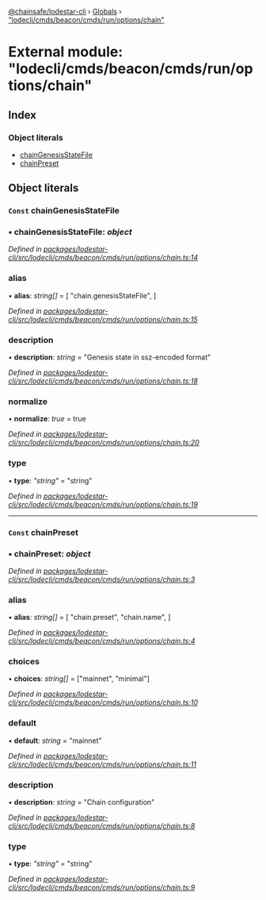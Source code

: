 [@chainsafe/lodestar-cli](../README.md) › [Globals](../globals.md) › ["lodecli/cmds/beacon/cmds/run/options/chain"](_lodecli_cmds_beacon_cmds_run_options_chain_.md)

# External module: "lodecli/cmds/beacon/cmds/run/options/chain"

## Index

### Object literals

* [chainGenesisStateFile](_lodecli_cmds_beacon_cmds_run_options_chain_.md#const-chaingenesisstatefile)
* [chainPreset](_lodecli_cmds_beacon_cmds_run_options_chain_.md#const-chainpreset)

## Object literals

### `Const` chainGenesisStateFile

### ▪ **chainGenesisStateFile**: *object*

*Defined in [packages/lodestar-cli/src/lodecli/cmds/beacon/cmds/run/options/chain.ts:14](https://github.com/ChainSafe/lodestar/blob/e2d6cf79d/packages/lodestar-cli/src/lodecli/cmds/beacon/cmds/run/options/chain.ts#L14)*

###  alias

• **alias**: *string[]* = [
    "chain.genesisStateFile",
  ]

*Defined in [packages/lodestar-cli/src/lodecli/cmds/beacon/cmds/run/options/chain.ts:15](https://github.com/ChainSafe/lodestar/blob/e2d6cf79d/packages/lodestar-cli/src/lodecli/cmds/beacon/cmds/run/options/chain.ts#L15)*

###  description

• **description**: *string* = "Genesis state in ssz-encoded format"

*Defined in [packages/lodestar-cli/src/lodecli/cmds/beacon/cmds/run/options/chain.ts:18](https://github.com/ChainSafe/lodestar/blob/e2d6cf79d/packages/lodestar-cli/src/lodecli/cmds/beacon/cmds/run/options/chain.ts#L18)*

###  normalize

• **normalize**: *true* = true

*Defined in [packages/lodestar-cli/src/lodecli/cmds/beacon/cmds/run/options/chain.ts:20](https://github.com/ChainSafe/lodestar/blob/e2d6cf79d/packages/lodestar-cli/src/lodecli/cmds/beacon/cmds/run/options/chain.ts#L20)*

###  type

• **type**: *"string"* = "string"

*Defined in [packages/lodestar-cli/src/lodecli/cmds/beacon/cmds/run/options/chain.ts:19](https://github.com/ChainSafe/lodestar/blob/e2d6cf79d/packages/lodestar-cli/src/lodecli/cmds/beacon/cmds/run/options/chain.ts#L19)*

___

### `Const` chainPreset

### ▪ **chainPreset**: *object*

*Defined in [packages/lodestar-cli/src/lodecli/cmds/beacon/cmds/run/options/chain.ts:3](https://github.com/ChainSafe/lodestar/blob/e2d6cf79d/packages/lodestar-cli/src/lodecli/cmds/beacon/cmds/run/options/chain.ts#L3)*

###  alias

• **alias**: *string[]* = [
    "chain.preset",
    "chain.name",
  ]

*Defined in [packages/lodestar-cli/src/lodecli/cmds/beacon/cmds/run/options/chain.ts:4](https://github.com/ChainSafe/lodestar/blob/e2d6cf79d/packages/lodestar-cli/src/lodecli/cmds/beacon/cmds/run/options/chain.ts#L4)*

###  choices

• **choices**: *string[]* = ["mainnet", "minimal"]

*Defined in [packages/lodestar-cli/src/lodecli/cmds/beacon/cmds/run/options/chain.ts:10](https://github.com/ChainSafe/lodestar/blob/e2d6cf79d/packages/lodestar-cli/src/lodecli/cmds/beacon/cmds/run/options/chain.ts#L10)*

###  default

• **default**: *string* = "mainnet"

*Defined in [packages/lodestar-cli/src/lodecli/cmds/beacon/cmds/run/options/chain.ts:11](https://github.com/ChainSafe/lodestar/blob/e2d6cf79d/packages/lodestar-cli/src/lodecli/cmds/beacon/cmds/run/options/chain.ts#L11)*

###  description

• **description**: *string* = "Chain configuration"

*Defined in [packages/lodestar-cli/src/lodecli/cmds/beacon/cmds/run/options/chain.ts:8](https://github.com/ChainSafe/lodestar/blob/e2d6cf79d/packages/lodestar-cli/src/lodecli/cmds/beacon/cmds/run/options/chain.ts#L8)*

###  type

• **type**: *"string"* = "string"

*Defined in [packages/lodestar-cli/src/lodecli/cmds/beacon/cmds/run/options/chain.ts:9](https://github.com/ChainSafe/lodestar/blob/e2d6cf79d/packages/lodestar-cli/src/lodecli/cmds/beacon/cmds/run/options/chain.ts#L9)*
